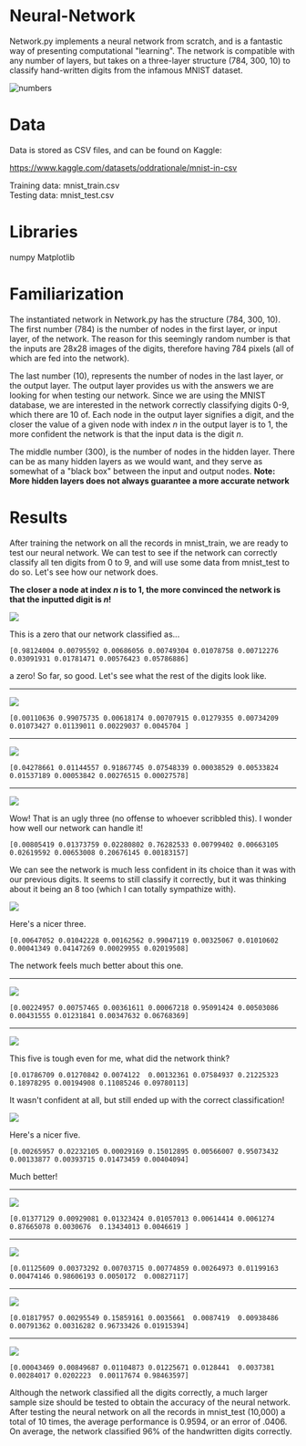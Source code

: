 # Neural-Network

Network.py implements a neural network from scratch, and is a fantastic way of presenting computational "learning". The network is compatible with any number of layers,
but takes on a three-layer structure (784, 300, 10) to classify hand-written digits from the infamous MNIST dataset. 


![numbers](https://user-images.githubusercontent.com/66577070/187332068-8668d0b2-1645-4cc2-9a4d-622d3dc2fef5.jpg)

# Data
Data is stored as CSV files, and can be found on Kaggle:

https://www.kaggle.com/datasets/oddrationale/mnist-in-csv

Training data: mnist_train.csv                           
Testing data: mnist_test.csv

# Libraries

numpy
Matplotlib

# Familiarization

The instantiated network in Network.py has the structure (784, 300, 10). The first number (784) is the number of nodes in the first layer, or input layer, of the network. The reason for this seemingly random number is that the inputs are 28x28 images of the digits, therefore having 784 pixels (all of which are fed into the network). 

The last number (10), represents the number of nodes in the last layer, or the output layer. The output layer provides us with the answers we are looking for when testing our network. Since we are using the MNIST database, we are interested in the network correctly classifying digits 0-9, which there are 10 of. Each node in the output layer signifies a digit, and the closer the value of a given node with index *n* in the output layer is to 1, the more confident the network is that the input data is the digit *n*. 

The middle number (300), is the number of nodes in the hidden layer. There can be as many hidden layers as we would want, and they serve as somewhat of a "black box" between the input and output nodes. **Note: More hidden layers does not always guarantee a more accurate network**

# Results

After training the network on all the records in mnist_train, we are ready to test our neural network. We can test to see if the network can correctly classify all ten digits from 0 to 9, and will use some data from mnist_test to do so. Let's see how our network does. 

**The closer a node at index *n* is to 1, the more convinced the network is that the inputted digit is *n*!**

![](https://i.imgur.com/Q1hwdEX.png)

This is a zero that our network classified as...

``` 
[0.98124004 0.00795592 0.00686056 0.00749304 0.01078758 0.00712276 0.03091931 0.01781471 0.00576423 0.05786886]
```

a zero! So far, so good. Let's see what the rest of the digits look like. 

----
![](https://i.imgur.com/KsOZaPO.png)

```
[0.00110636 0.99075735 0.00618174 0.00707915 0.01279355 0.00734209 0.01073427 0.01139011 0.00229037 0.0045704 ]
```

----
![](https://i.imgur.com/3K7bqUM.png)

```
[0.04278661 0.01144557 0.91867745 0.07548339 0.00038529 0.00533824 0.01537189 0.00053842 0.00276515 0.00027578]
```
----
![](https://i.imgur.com/L4PLJz3.png)

Wow! That is an ugly three (no offense to whoever scribbled this). I wonder how well our network can handle it!

```
[0.00805419 0.01373759 0.02280802 0.76282533 0.00799402 0.00663105 0.02619592 0.00653008 0.20676145 0.00183157]
```
We can see the network is much less confident in its choice than it was with our previous digits. It seems to still classify it correctly, but it was thinking about it being an 8 too (which I can totally sympathize with).


![](https://i.imgur.com/oUTbQA0.png)

Here's a nicer three. 

```
[0.00647052 0.01042228 0.00162562 0.99047119 0.00325067 0.01010602 0.00041349 0.04147269 0.00029955 0.02019508]
```
The network feels much better about this one. 

----
![](https://i.imgur.com/oPAA63L.png)

```
[0.00224957 0.00757465 0.00361611 0.00067218 0.95091424 0.00503086 0.00431555 0.01231841 0.00347632 0.06768369]
```
----
![](https://i.imgur.com/tt0LbSI.png)

This five is tough even for me, what did the network think?

```
[0.01786709 0.01270842 0.0074122  0.00132361 0.07584937 0.21225323 0.18978295 0.00194908 0.11085246 0.09780113]
```
It wasn't confident at all, but still ended up with the correct classification!


![](https://i.imgur.com/tnSzMJf.png)

Here's a nicer five.
```
[0.00265957 0.02232105 0.00029169 0.15012895 0.00566007 0.95073432 0.00133877 0.00393715 0.01473459 0.00404094]
```
Much better!

----
![](https://i.imgur.com/5yX4RdA.png)

```
[0.01377129 0.00929081 0.01323424 0.01057013 0.00614414 0.0061274 0.87665078 0.0030676  0.13434013 0.0046619 ]
```
----
![](https://i.imgur.com/wRpUPvE.png)

```
[0.01125609 0.00373292 0.00703715 0.00774859 0.00264973 0.01199163 0.00474146 0.98606193 0.0050172  0.00827117]
 ```
----
![](https://i.imgur.com/zOnW42D.png)

```
[0.01817957 0.00295549 0.15859161 0.0035661  0.0087419  0.00938486 0.00791362 0.00316282 0.96733426 0.01915394]
```
----
![](https://i.imgur.com/k0FNcq3.png)

```
[0.00043469 0.00849687 0.01104873 0.01225671 0.0128441  0.0037381 0.00284017 0.0202223  0.00117674 0.98463597]
```

Although the network classified all the digits correctly, a much larger sample size should be tested to obtain the accuracy of the neural network. 
After testing the neural network on all the records in mnist_test (10,000) a total of 10 times, the average performance is 0.9594, or an error of .0406. On average, 
the network classified 96% of the handwritten digits correctly.




